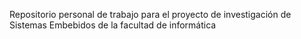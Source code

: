 Repositorio personal de trabajo para el proyecto de investigación
de Sistemas Embebidos de la facultad de informática
